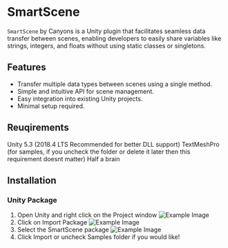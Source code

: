 # SmartScene
`SmartScene` by Canyons is a Unity plugin that facilitates seamless data transfer between scenes, enabling developers to easily share variables like strings, integers, and floats without using static classes or singletons.

## Features
- Transfer multiple data types between scenes using a single method.
- Simple and intuitive API for scene management.
- Easy integration into existing Unity projects.
- Minimal setup required.

## Reuqirements
Unity 5.3 (2018.4 LTS Recommended for better DLL support)
TextMeshPro (for samples, if you uncheck the folder or delete it later then this requirement doesnt matter)
Half a brain

## Installation
### Unity Package
1. Open Unity and right click on the Project window
![Example Image](https://example.com/path/to/image.png)
2. Click on Import Package
![Example Image](https://example.com/path/to/image.png)
3. Select the SmartScene package
![Example Image](https://example.com/path/to/image.png)
4. Click Import or uncheck Samples folder if you would like!
